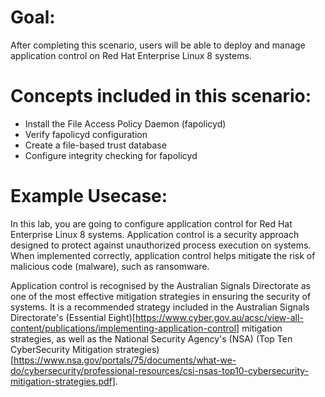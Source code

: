 # Goal:
After completing this scenario, users will be able to deploy and manage application control on Red Hat Enterprise Linux 8 systems.

# Concepts included in this scenario:
* Install the File Access Policy Daemon (fapolicyd)
* Verify fapolicyd configuration
* Create a file-based trust database
* Configure integrity checking for fapolicyd

# Example Usecase:
In this lab, you are going to configure application control for Red Hat Enterprise Linux 8 systems. Application control is a security approach designed to protect against unauthorized process execution on systems. When implemented correctly, application control helps mitigate the risk of malicious code (malware), such as ransomware. 

Application control is recognised by the Australian Signals Directorate as one of the most effective mitigation strategies in ensuring the security of systems. It is a recommended strategy included in the Australian Signals Directorate's (Essential Eight)[https://www.cyber.gov.au/acsc/view-all-content/publications/implementing-application-control] mitigation strategies, as well as the National Security Agency's (NSA) (Top Ten CyberSecurity Mitigation strategies)[https://www.nsa.gov/portals/75/documents/what-we-do/cybersecurity/professional-resources/csi-nsas-top10-cybersecurity-mitigation-strategies.pdf].
